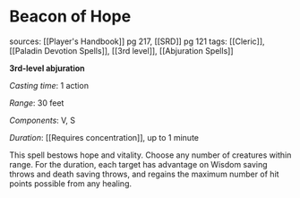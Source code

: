 # Beacon of Hope
sources: [[Player's Handbook]] pg 217, [[SRD]] pg 121
tags: [[Cleric]], [[Paladin Devotion Spells]], [[3rd level]], [[Abjuration Spells]]

**3rd-level abjuration**

*Casting time*: 1 action

*Range*: 30 feet

*Components*: V, S

*Duration*: [[Requires concentration]], up to 1 minute

This spell bestows hope and vitality. Choose any number of creatures within range. For the duration, each target has advantage on Wisdom saving throws and death saving throws, and regains the maximum number of hit points possible from any healing.
